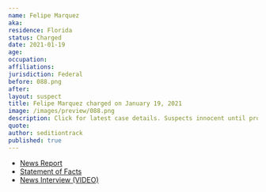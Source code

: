 ```yaml
---
name: Felipe Marquez
aka:
residence: Florida
status: Charged
date: 2021-01-19
age:
occupation:
affiliations:
jurisdiction: Federal
before: 088.png
after:
layout: suspect
title: Felipe Marquez charged on January 19, 2021
image: /images/preview/088.png
description: Click for latest case details. Suspects innocent until proven guilty.
quote:
author: seditiontrack
published: true
---
```


- [News Report](https://www.sun-sentinel.com/news/fl-ne-south-florida-arrest-capitol-break-in-20210119-6u2wlop4tfayxmcglbstn3id54-story.html)
- [Statement of Facts](https://www.scribd.com/document/491301441/Man-from-Coral-Springs-charged-in-Capitol-riot)
- [News Interview (VIDEO)](https://miami.cbslocal.com/2021/01/20/felipe-marquez-storm-capitol-rosa-parks-martin-luther-king-moment/)

